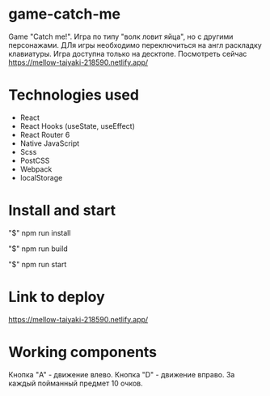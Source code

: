 # game-catch-me
Game "Catch me!".
Игра по типу "волк ловит яйца", но с другими персонажами. 
ДЛя игры необходимо переключиться на англ раскладку клавиатуры.
Игра доступна только на десктопе.
Посмотреть сейчас https://mellow-taiyaki-218590.netlify.app/

# Technologies used
- React
- React Hooks (useState, useEffect)
- React Router 6
- Native JavaScript
- Scss
- PostCSS
- Webpack
- localStorage

# Install and start
"$" npm run install 

"$" npm run build

"$" npm run start


# Link to deploy
https://mellow-taiyaki-218590.netlify.app/


# Working components
Кнопка "A" - движение влево.
Кнопка "D" - движение вправо.
За каждый пойманный предмет 10 очков.
